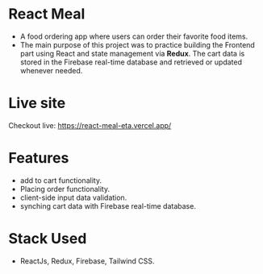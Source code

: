 # React Meal
- A food ordering app where users can order their favorite food items.
- The main purpose of this project was to practice building the Frontend part using React and state management via <b>Redux</b>. The cart data is stored in the Firebase real-time database and retrieved or updated whenever needed.

# Live site
Checkout live: https://react-meal-eta.vercel.app/

# Features
- add to cart functionality.
- Placing order functionality.
- client-side input data validation.
- synching cart data with Firebase real-time database.

# Stack Used
- ReactJs, Redux, Firebase, Tailwind CSS.
